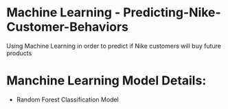 # Machine Learning - Predicting-Nike-Customer-Behaviors

Using Machine Learning in order to predict if Nike customers will buy future products

# Manchine Learning Model Details:

- Random Forest Classification Model
